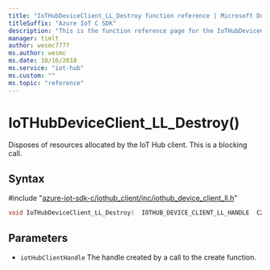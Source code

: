 ```yaml
---                             
title: "IoTHubDeviceClient_LL_Destroy function reference | Microsoft Docs" 
titleSuffix: "Azure IoT C SDK"            
description: "This is the function reference page for the IoTHubDeviceClient_LL_Destroy() function in the Azure IoT C SDK. This SDK is used with Azure IoT Hub and Azure IoT Hub Device Provisioning Service"            
manager: timlt                 
author: wesmc7777              
ms.author: wesmc               
ms.date: 10/16/2018                    
ms.service: "iot-hub"             
ms.custom: ""                
ms.topic: "reference"        
---                            
```


# IoTHubDeviceClient_LL_Destroy()

Disposes of resources allocated by the IoT Hub client. This is a blocking call.

## Syntax

\#include "[azure-iot-sdk-c/iothub_client/inc/iothub_device_client_ll.h](../iothub-device-client-ll-h.md)"  
```C
void IoTHubDeviceClient_LL_Destroy(  IOTHUB_DEVICE_CLIENT_LL_HANDLE  C2);
```

## Parameters
* `iotHubClientHandle` The handle created by a call to the create function.

